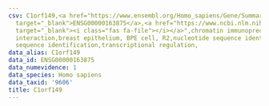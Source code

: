 ```yaml
---
csv: C1orf149,<a href="https://www.ensembl.org/Homo_sapiens/Gene/Summary?db=core;g=ENSG00000163875"
  target="_blank">ENSG00000163875</a>,<a href="https://www.ncbi.nlm.nih.gov/pubmed/22863008"
  target="_blank"><i class="fas fa-file"></i></a>",chromatin immunoprecipitation assay,direct
  interaction,breast epithelium, BPE cell, R2,nucleotide sequence identification,nucleotide
  sequence identification,transcriptional regulation,
data_alias: C1orf149
data_id: ENSG00000163875
data_numevidence: 1
data_species: Homo sapiens
data_taxid: '9606'
title: C1orf149
---
```

